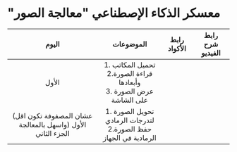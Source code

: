 # "معسكر الذكاء الإصطناعي "معالجة الصور

|اليوم  |الموضوعات | رابط الأكواد|  رابط شرح الفيديو |
|:------:|:------:|:------:|:------:|
|  الأول| 1. تحميل المكاتب <br> 2.قراءة الصورة وأبعادها <br>3. عرض الصورة على الشاشة     |   |
| (عشان المصفوفة تكون اقل واسهل بالمعالجة) الأول الجزء الثاني| 1. تحويل الصورة لتدرجات الرمادي <br> 2.حفظ الصورة الرمادية في الجهاز   |    |   |